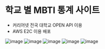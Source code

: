 # 학교 별 MBTI 통계 사이트

- 커리어넷 전국 대학교 OPEN API 이용
- AWS E2C 이용 배포

![image](https://user-images.githubusercontent.com/62278377/130327009-dccbb0b3-333c-499d-9fe8-f37b3707e559.png)
![image](https://user-images.githubusercontent.com/62278377/130327048-34549dcd-b6d1-4673-939a-f6f12d7cda1a.png)
![image](https://user-images.githubusercontent.com/62278377/130327064-35ee12c7-a3ab-49cc-b0af-1cc4598d75cc.png)
![image](https://user-images.githubusercontent.com/62278377/130327078-75edf052-d386-457a-b553-79d7b15f0bd5.png)
![image](https://user-images.githubusercontent.com/62278377/130327092-ef2e5866-67ae-4174-844d-1ad5f843d317.png)

